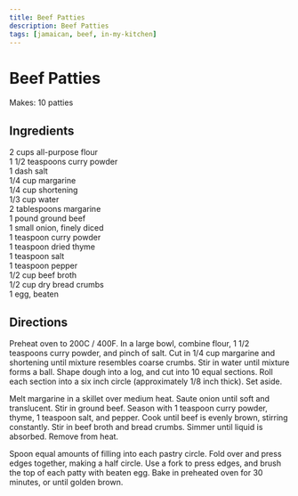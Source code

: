 ```yaml
---
title: Beef Patties
description: Beef Patties
tags: [jamaican, beef, in-my-kitchen]
---
```


# Beef Patties
Makes: 10 patties

## Ingredients
2 cups all-purpose flour  
1 1/2 teaspoons curry powder  
1 dash salt  
1/4 cup margarine  
1/4 cup shortening  
1/3 cup water  
2 tablespoons margarine  
1 pound ground beef  
1 small onion, finely diced  
1 teaspoon curry powder  
1 teaspoon dried thyme  
1 teaspoon salt  
1 teaspoon pepper  
1/2 cup beef broth  
1/2 cup dry bread crumbs  
1 egg, beaten

## Directions
Preheat oven to 200C / 400F. In a large bowl, combine flour, 1 1/2 teaspoons curry powder, and pinch of salt. Cut in 1/4 cup margarine and shortening until mixture resembles coarse crumbs. Stir in water until mixture forms a ball. Shape dough into a log, and cut into 10 equal sections. Roll each section into a six inch circle (approximately 1/8 inch thick). Set aside.

Melt margarine in a skillet over medium heat. Saute onion until soft and translucent. Stir in ground beef. Season with 1 teaspoon curry powder, thyme, 1 teaspoon salt, and pepper. Cook until beef is evenly brown, stirring constantly. Stir in beef broth and bread crumbs. Simmer until liquid is absorbed. Remove from heat.

Spoon equal amounts of filling into each pastry circle. Fold over and press edges together, making a half circle. Use a fork to press edges, and brush the top of each patty with beaten egg. Bake in preheated oven for 30 minutes, or until golden brown.